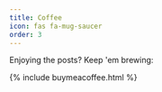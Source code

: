 ```yaml
---
title: Coffee
icon: fas fa-mug-saucer
order: 3
---
```


Enjoying the posts? Keep 'em brewing:

{% include buymeacoffee.html %}